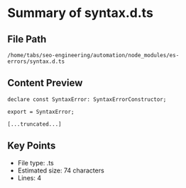# Summary of syntax.d.ts
  
## File Path
`/home/tabs/seo-engineering/automation/node_modules/es-errors/syntax.d.ts`

## Content Preview
```
declare const SyntaxError: SyntaxErrorConstructor;

export = SyntaxError;

[...truncated...]
```

## Key Points
- File type: .ts
- Estimated size: 74 characters
- Lines: 4
